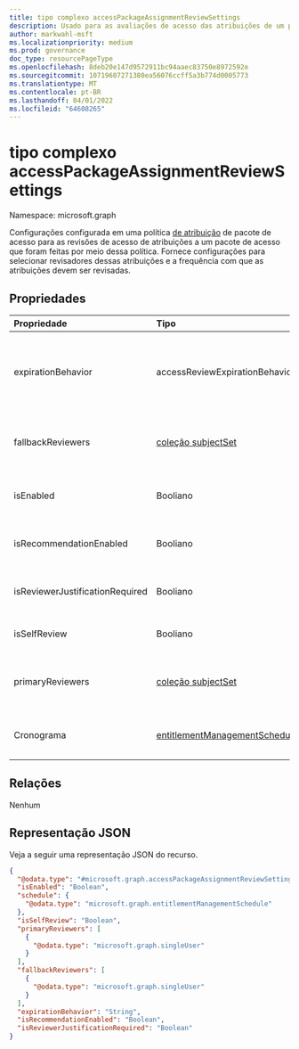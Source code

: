 ```yaml
---
title: tipo complexo accessPackageAssignmentReviewSettings
description: Usado para as avaliações de acesso das atribuições de um pacote de acesso.
author: markwahl-msft
ms.localizationpriority: medium
ms.prod: governance
doc_type: resourcePageType
ms.openlocfilehash: 8deb20e147d9572911bc94aaec83750e8972592e
ms.sourcegitcommit: 10719607271380ea56076ccff5a3b774d0005773
ms.translationtype: MT
ms.contentlocale: pt-BR
ms.lasthandoff: 04/01/2022
ms.locfileid: "64608265"
---
```

# <a name="accesspackageassignmentreviewsettings-complex-type"></a>tipo complexo accessPackageAssignmentReviewSettings

Namespace: microsoft.graph

Configurações configurada em uma política [de atribuição](accesspackageassignmentpolicy.md) de pacote de acesso para as revisões de acesso de atribuições a um pacote de acesso que foram feitas por meio dessa política. Fornece configurações para selecionar revisadores dessas atribuições e a frequência com que as atribuições devem ser revisadas.

## <a name="properties"></a>Propriedades
|Propriedade|Tipo|Descrição|
|:---|:---|:---|
|expirationBehavior|accessReviewExpirationBehavior|A decisão padrão a ser aplicada se o acesso não for revisado. Os valores possíveis são: `keepAccess`, `removeAccess`, `acceptAccessRecommendation`, `unknownFutureValue`.|
|fallbackReviewers|[coleção subjectSet](../resources/subjectset.md)|Essa coleção especifica os usuários que serão os revisadores de fallback quando os revistores primários não responderem.|
|isEnabled|Booliano|If `true`, as avaliações de acesso são necessárias para atribuições por meio desta política.|
|isRecommendationEnabled|Booliano|Especifica se as recomendações serão exibidas ao revistor. O valor padrão é `true`.|
|isReviewerJustificationRequired|Booliano|Especifica se o revistor deve fornecer justificativa para a aprovação. O valor padrão é `true`.|
|isSelfReview|Booliano|Especifica se as entidades de entidades podem revisar suas próprias atribuições.|
|primaryReviewers|[coleção subjectSet](../resources/subjectset.md)|Esta coleção especifica os usuários ou grupo de usuários que revisarão as atribuições do pacote de acesso.|
|Cronograma|[entitlementManagementSchedule](../resources/entitlementmanagementschedule.md)|Quando a primeira revisão deve começar e com que frequência ela deve ser recorrência.|

## <a name="relationships"></a>Relações
Nenhum
## <a name="json-representation"></a>Representação JSON
Veja a seguir uma representação JSON do recurso.
<!-- {
  "blockType": "resource",
  "@odata.type": "microsoft.graph.accessPackageAssignmentReviewSettings"
}
-->
``` json
{
  "@odata.type": "#microsoft.graph.accessPackageAssignmentReviewSettings",
  "isEnabled": "Boolean",
  "schedule": {
    "@odata.type": "microsoft.graph.entitlementManagementSchedule"
  },
  "isSelfReview": "Boolean",
  "primaryReviewers": [
    {
      "@odata.type": "microsoft.graph.singleUser"
    }
  ],
  "fallbackReviewers": [
    {
      "@odata.type": "microsoft.graph.singleUser"
    }
  ],
  "expirationBehavior": "String",
  "isRecommendationEnabled": "Boolean",
  "isReviewerJustificationRequired": "Boolean"
}
```


